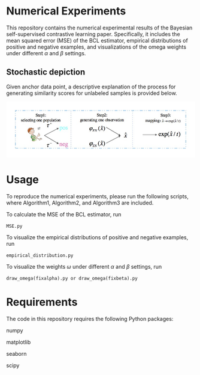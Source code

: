 # Numerical Experiments
This repository contains the numerical experimental results of the Bayesian self-supervised contrastive learning paper. Specifically, it includes the mean squared error (MSE) of the BCL estimator, empirical distributions of positive and negative examples, and visualizations of the omega weights under different $\alpha$ and $\beta$ settings.

## Stochastic depiction
Given anchor data point, a descriptive explanation of the process for generating similarity scores for unlabeled samples is provided below.

![image](https://github.com/liubin06/BCL/blob/main/pic/numerical.jpeg)


# Usage
To reproduce the numerical experiments, please run the following scripts, where Algorithm1, Algorithm2, and Algorithm3 are included.

To calculate the MSE of the BCL estimator, run 

```
MSE.py
```

To visualize the empirical distributions of positive and negative examples, run 
```
empirical_distribution.py
```

To visualize the weights $\omega$ under different $\alpha$ and $\beta$ settings, run 
```
draw_omega(fixalpha).py or draw_omega(fixbeta).py
```


# Requirements
The code in this repository requires the following Python packages:

numpy

matplotlib

seaborn

scipy



